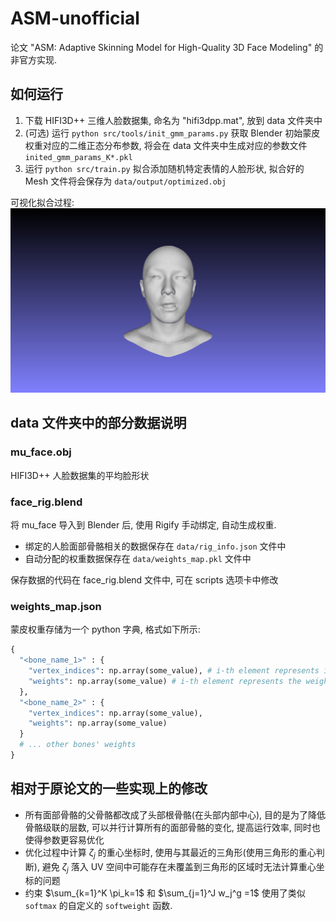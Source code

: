 # ASM-unofficial
论文 "ASM: Adaptive Skinning Model for High-Quality 3D Face Modeling" 的非官方实现.


## 如何运行
1. 下载 HIFI3D++ 三维人脸数据集, 命名为 "hifi3dpp.mat", 放到 data 文件夹中
2. (可选) 运行 `python src/tools/init_gmm_params.py` 获取 Blender 初始蒙皮权重对应的二维正态分布参数, 将会在 data 文件夹中生成对应的参数文件 `inited_gmm_params_K*.pkl` 
3. 运行 `python src/train.py` 拟合添加随机特定表情的人脸形状, 拟合好的 Mesh 文件将会保存为 `data/output/optimized.obj`

可视化拟合过程: 
![](data/opt.gif)

## data 文件夹中的部分数据说明

### mu_face.obj

HIFI3D++ 人脸数据集的平均脸形状

### face_rig.blend

将 mu_face 导入到 Blender 后, 使用 Rigify 手动绑定, 自动生成权重.
* 绑定的人脸面部骨骼相关的数据保存在 `data/rig_info.json` 文件中
* 自动分配的权重数据保存在 `data/weights_map.pkl` 文件中

保存数据的代码在 face_rig.blend 文件中, 可在 scripts 选项卡中修改

### weights_map.json

蒙皮权重存储为一个 python 字典, 格式如下所示:
~~~python
{
  "<bone_name_1>" : {
    "vertex_indices": np.array(some_value), # i-th element represents i-th vertex of mesh is(True) or not(False) weighted by this bone named bone_name_1
    "weights": np.array(some_value) # i-th element represents the weight of this bone on the i-th vertex 
  },
  "<bone_name_2>" : {
    "vertex_indices": np.array(some_value),
    "weights": np.array(some_value)
  }
  # ... other bones' weights
}
~~~

## 相对于原论文的一些实现上的修改
* 所有面部骨骼的父骨骼都改成了头部根骨骼(在头部内部中心), 目的是为了降低骨骼级联的层数, 可以并行计算所有的面部骨骼的变化, 提高运行效率, 同时也使得参数更容易优化
* 优化过程中计算 $\zeta_j$ 的重心坐标时, 使用与其最近的三角形(使用三角形的重心判断), 避免 $\zeta_j$ 落入 UV 空间中可能存在未覆盖到三角形的区域时无法计算重心坐标的问题
* 约束 $\sum_{k=1}^K \pi_k=1$ 和 $\sum_{j=1}^J w_j^g =1$ 使用了类似 `softmax` 的自定义的 `softweight` 函数.